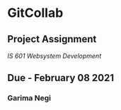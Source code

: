 # GitCollab
## Project Assignment ##
*IS 601 Websystem Development*
## Due - February 08 2021 ##
### Garima Negi ###

